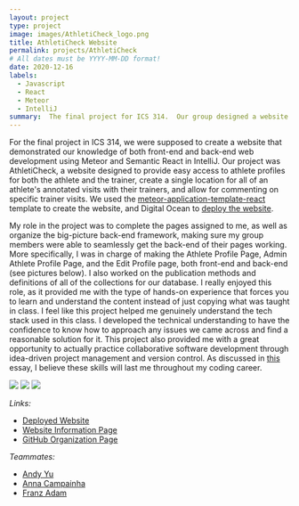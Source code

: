 ```yaml
---
layout: project
type: project
image: images/AthletiCheck_logo.png
title: AthletiCheck Website
permalink: projects/AthletiCheck
# All dates must be YYYY-MM-DD format!
date: 2020-12-16
labels:
  - Javascript
  - React
  - Meteor
  - IntelliJ
summary:  The final project for ICS 314.  Our group designed a website called AthletiCheck, focused on centralizing student athletes' information.
---
```


For the final project in ICS 314, we were supposed to create a website that demonstrated our knowledge of both front-end and back-end web development using Meteor and Semantic React in IntelliJ.  Our project was AthletiCheck, a website designed to provide easy access to athlete profiles for both the athlete and the trainer, create a single location for all of an athlete's annotated visits with their trainers, and allow for commenting on specific trainer visits.  We used the [meteor-application-template-react](https://ics-software-engineering.github.io/meteor-application-template-react/) template to create the website, and Digital Ocean to [deploy the website](https://athleticheck.xyz/).  

My role in the project was to complete the pages assigned to me, as well as organize the big-picture back-end framework, making sure my group members were able to seamlessly get the back-end of their pages working.  More specifically, I was in charge of making the Athlete Profile Page, Admin Athlete Profile Page, and the Edit Profile page, both front-end and back-end (see pictures below).  I also worked on the publication methods and definitions of all of the collections for our database.  I really enjoyed this role, as it provided me with the type of hands-on experience that forces you to learn and understand the content instead of just copying what was taught in class.  I feel like this project helped me genuinely understand the tech stack used in this class.  I developed the technical understanding to have the confidence to know how to approach any issues we came across and find a reasonable solution for it.  This project also provided me with a great opportunity to actually practice collaborative software development through idea-driven project management and version control.  As discussed in [this](https://robert-lemon-uhm.github.io/essays/2020-12-17.html) essay, I believe these skills will last me throughout my coding career.  

<img class="ui image" src="{{ site.baseurl }}/images/Project4Results.png">
<img class="ui image" src="{{ site.baseurl }}/images/Project4Results.png">
<img class="ui image" src="{{ site.baseurl }}/images/Project4Results.png">

*Links:*
* [Deployed Website](https://athleticheck.xyz/)
* [Website Information Page](https://athleticheck.github.io/)
* [GitHub Organization Page](https://github.com/athleticheck/athleticheck)

*Teammates:*
* [Andy Yu](https://andyyu824.github.io/)
* [Anna Campainha](https://annacampainha.github.io/)
* [Franz Adam](https://franzadam.github.io/)
